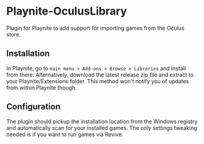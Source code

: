 # Playnite-OculusLibrary

Plugin for Playnite to add support for importing games from the Oculus store.

## Installation ##

In Playnite, go to `main menu > Add-ons > Browse > Libraries` and install from there.
Alternatively, download the latest release zip file and extract to your Playnite/Extensions folder. This method won't notify you of updates from within Playnite though.

## Configuration ##

The plugin should pickup the installation location from the Windows registry and automatically scan for your installed games.
The only settings tweaking needed is if you want to run games via Revive.